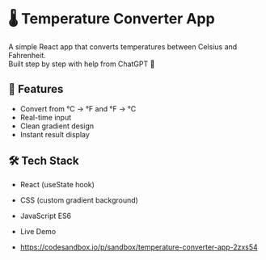 # 🌡️ Temperature Converter App

A simple React app that converts temperatures between Celsius and Fahrenheit.  
Built step by step with help from ChatGPT 🤝

## 🚀 Features
- Convert from °C → °F and °F → °C  
- Real-time input  
- Clean gradient design  
- Instant result display

## 🛠️ Tech Stack
- React (useState hook)
- CSS (custom gradient background)
- JavaScript ES6

- Live Demo
- https://codesandbox.io/p/sandbox/temperature-converter-app-2zxs54
